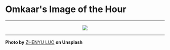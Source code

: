 # Omkaar's Image of the Hour

---

<div align="center">

<a href="https://unsplash.com/photos/hong-kong-cityscape-glows-at-night-by-the-sea--BC5jQsbJss">
  <img src="https://images.unsplash.com/photo-1747134392471-831ea9a48e1e?crop=entropy&cs=tinysrgb&fit=max&fm=jpg&ixid=M3w3NjA2Nzh8MHwxfHJhbmRvbXx8fHx8fHx8fDE3NTExOTEyMDB8&ixlib=rb-4.1.0&q=80&w=1080" style="max-width:100%; height:auto;">
</a>



</div>

---

**Photo by** [ZHENYU LUO](https://unsplash.com/@mrnuclear) **on Unsplash**
